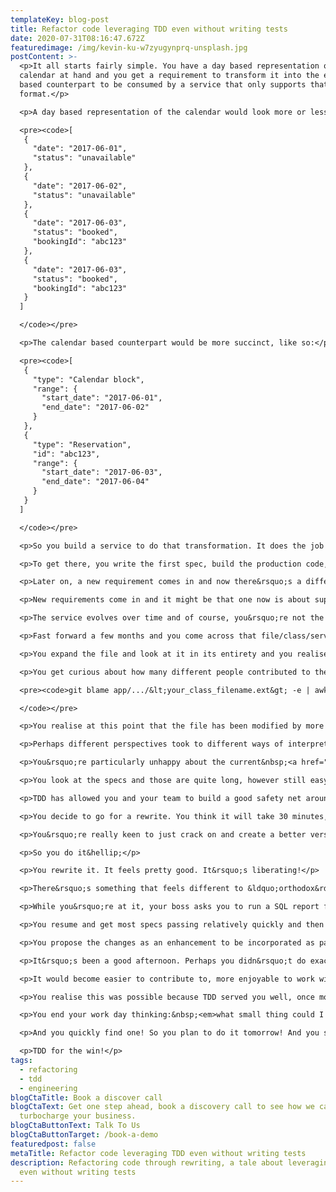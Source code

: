 ```yaml
---
templateKey: blog-post
title: Refactor code leveraging TDD even without writing tests
date: 2020-07-31T08:16:47.672Z
featuredimage: /img/kevin-ku-w7zyugynprq-unsplash.jpg
postContent: >-
  <p>It all starts fairly simple. You have a day based representation of a
  calendar at hand and you get a requirement to transform it into the event
  based counterpart to be consumed by a service that only supports that specific
  format.</p>

  <p>A day based representation of the calendar would look more or less like this, in JSON:</p>

  <pre><code>[
   {
     "date": "2017-06-01",
     "status": "unavailable"
   },
   {
     "date": "2017-06-02",
     "status": "unavailable"
   },
   {
     "date": "2017-06-03",
     "status": "booked",
     "bookingId": "abc123"
   },
   {
     "date": "2017-06-03",
     "status": "booked",
     "bookingId": "abc123"
   }
  ]

  </code></pre>

  <p>The calendar based counterpart would be more succinct, like so:</p>

  <pre><code>[
   {
     "type": "Calendar block",
     "range": {
       "start_date": "2017-06-01",
       "end_date": "2017-06-02"
     }
   },
   {
     "type": "Reservation",
     "id": "abc123",
     "range": {
       "start_date": "2017-06-03",
       "end_date": "2017-06-04"
     }
   }
  ]

  </code></pre>

  <p>So you build a service to do that transformation. It does the job in memory. It does it well and it performs reasonably for the use case you&rsquo;re looking to fulfil.</p>

  <p>To get there, you write the first spec, build the production code, make it pass. You then add the second spec, build the production code, make it pass. Perhaps no refactoring required thus far - all good. You continue to do this and eventually, after a spec passes, you&rsquo;re not completely happy with something, so you refactor a bit. Oops, the spec is not passing. You spot the error, fix it and it&rsquo;s back to green! All good&hellip; You do this enough times that eventually you&rsquo;re happy that your specs cover all the bases, your service is ready for a PR/MR. Happy days!</p>

  <p>Later on, a new requirement comes in and now there&rsquo;s a different type of event. Nothing to worry about, you utilise TDD to build it and the design of the service remains solid, you have a few more specs to cover for the additional behaviour. All good!</p>

  <p>New requirements come in and it might be that one now is about supporting a different perspective on how consecutive days can be merged depending on a specific rule for a particular type of event (a different status to the ones you had supported up to that point), one that relies on an internal note that gets inserted into calendar day objects with that particular status. Still, nothing to worry about! TDD still serves you well, the end result is good!</p>

  <p>The service evolves over time and of course, you&rsquo;re not the only only contributing to it. There are fellow TDD practitioners that do the same.</p>

  <p>Fast forward a few months and you come across that file/class/service again. You&rsquo;re a reviewer of a PR where that file has a tiny change. But you realise that something seems a bit different.</p>

  <p>You expand the file and look at it in its entirety and you realise that the requirements got a bit more complicated and the service now is doing substantially more than you anticipated it would do when you first created it.&nbsp;<em>Perhaps time to apply the&nbsp;<a href="https://refactoring.guru/extract-method" rel="nofollow">Extract method</a>?</em>&nbsp;is your first thought.</p>

  <p>You get curious about how many different people contributed to the file. So you might be tempted to look at how many different contributors the file has had over time. Assuming you don't have local changes, you could get a sense by checking the different emails associated with changes by running this in the command line (or something similar to it):</p>

  <pre><code>git blame app/.../&lt;your_class_filename.ext&gt; -e | awk '{print $2}' |  sort | uniq

  </code></pre>

  <p>You realise at this point that the file has been modified by more that just 1 or 2 different contributors. That&rsquo;s pretty normal in your team. The power of collaboration in action!</p>

  <p>Perhaps different perspectives took to different ways of interpreting the problem. That combined with not enough refactoring along the way perhaps led to the current state of the class - which in fairness still works as required but has now gotten arguably more complicated than it needed to be, quite a bit more difficult to reason about and change.</p>

  <p>You&rsquo;re particularly unhappy about the current&nbsp;<a href="https://en.wikipedia.org/wiki/Cyclomatic_complexity" rel="nofollow">cyclomatic complexity</a>&nbsp;of some private methods of the class. You don&rsquo;t even measure it or see&nbsp;<a href="https://github.com/rubocop-hq/rubocop">Rubocop</a>&nbsp;(if you&rsquo;re using Ruby) complaining about it, but you think you got a pretty good handle on estimating it and you&rsquo;re convinced you don&rsquo;t need to measure formally - perhaps you should?</p>

  <p>You look at the specs and those are quite long, however still easy to understand. The production however not so much... What should you do?</p>

  <p>TDD has allowed you and your team to build a good safety net around that class. Perhaps you rewrite it from scratch? Sounds radical? The class has around 100 lines. It&rsquo;s not that much&hellip;</p>

  <p>You decide to go for a rewrite. You think it will take 30 minutes, certainly no more than 1 hour to get it done. Perhaps it would be a good idea to pair but the thrill of rewriting a piece of code alone, quickly, without having to write a single spec in the process (or the foreseeable future) is too tempting?</p>

  <p>You&rsquo;re really keen to just crack on and create a better version of that class using more consistent naming, a simpler algorithm that&rsquo;d make you happier when you next need to look at that class - if it can be better performing even better, even though that&rsquo;s not your main concern right now.</p>

  <p>So you do it&hellip;</p>

  <p>You rewrite it. It feels pretty good. It&rsquo;s liberating!</p>

  <p>There&rsquo;s something that feels different to &ldquo;orthodox&rdquo; TDD. It is serving you well in this instance, but the flow is unusual. You didn&rsquo;t exactly write the tests first. You didn&rsquo;t even write many tests at all. Still, you&rsquo;re taking advantage of your TDD practise to do the rewrite with extreme confidence that you&rsquo;ll get the result you want efficiently.</p>

  <p>While you&rsquo;re at it, your boss asks you to run a SQL report for them. It takes 5 mins, but you end up responding to a few different messages using your team&rsquo;s messaging platform.</p>

  <p>You resume and get most specs passing relatively quickly and then the last 1/2 take a bit more, but you&rsquo;re pretty happy that you&rsquo;ve managed to find a way to get it done more or less as you imagined. You&rsquo;re happy with the result.</p>

  <p>You propose the changes as an enhancement to be incorporated as part of the PR that led you back to this class. Of course, before embarking on the journey you had discussed your concerns with the author of the PR and agreed the class could be improved.</p>

  <p>It&rsquo;s been a good afternoon. Perhaps you didn&rsquo;t do exactly all of what you had in mind, but you feel like you&rsquo;ve improved the codebase a bit. Just a bit, but an important bit. You feel like if you managed to do small improvements of this scale every day, the codebase would get substantially better after 3 months. Even more a year after. Not that it is currently in bad shape, but there's always room for improvement.</p>

  <p>It would become easier to contribute to, more enjoyable to work with. It would be more satisfying to work on it! In the long run, it might make a ton of difference and mean you and your team are substantially happier!</p>

  <p>You realise this was possible because TDD served you well, once more! You&rsquo;re reminded how cool TDD is! Even when you didn&rsquo;t&nbsp;<em>write tests (first) - most tests you needed had been written before</em>!</p>

  <p>You end your work day thinking:&nbsp;<em>what small thing could I change tomorrow that would make the codebase just a tiny bit better?</em></p>

  <p>And you quickly find one! So you plan to do it tomorrow! And you say to yourself and your colleagues: let&rsquo;s do it! And finally, after dinner, you write a slightly silly blog post about it to share with your workmates and friends!</p>

  <p>TDD for the win!</p>
tags:
  - refactoring
  - tdd
  - engineering
blogCtaTitle: Book a discover call
blogCtaText: Get one step ahead, book a discovery call to see how we can help
  turbocharge your business.
blogCtaButtonText: Talk To Us
blogCtaButtonTarget: /book-a-demo
featuredpost: false
metaTitle: Refactor code leveraging TDD even without writing tests
description: Refactoring code through rewriting, a tale about leveraging TDD
  even without writing tests
---
```

